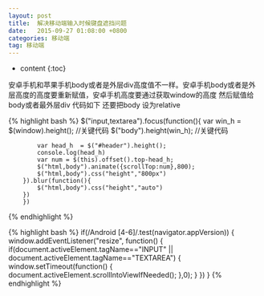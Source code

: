 ```yaml
---
layout: post
title:  解决移动端输入时候键盘遮挡问题
date:   2015-09-27 01:08:00 +0800
categories: 移动端
tag: 移动端
---
```


* content
{:toc}


安卓手机和苹果手机body或者是外层div高度值不一样。安卓手机body或者是外层高度的高度要重新赋值，安卓手机高度要通过获取window的高度 然后赋值给body或者最外层div 代码如下
还要把body 设为relative

{% highlight bash %}
$("input,textarea").focus(function(){
			var win_h = $(window).height();  //关键代码
			$("body").height(win_h);  //关键代码

			var head_h  = $("#header").height();
			console.log(head_h)
			var num = $(this).offset().top-head_h;
			$("html,body").animate({scrollTop:num},800);
			$("html,body").css("height","800px")
		}).blur(function(){
			$("html,body").css("height","auto")
		})
		})
{% endhighlight %}



{% highlight bash %}
     if(/Android [4-6]/.test(navigator.appVersion)) {
        window.addEventListener("resize", function() {
          if(document.activeElement.tagName=="INPUT" || document.activeElement.tagName=="TEXTAREA") {
            window.setTimeout(function() {
              document.activeElement.scrollIntoViewIfNeeded();
            },0);
          }
        })
      }
{% endhighlight %}
